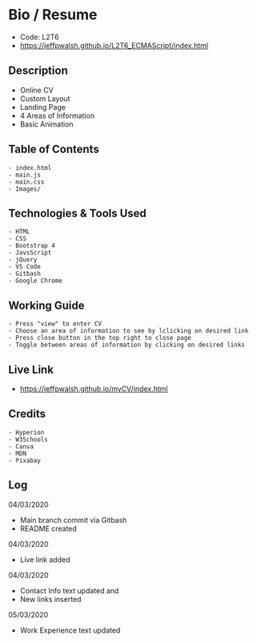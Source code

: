 # Bio / Resume

- Code: L2T6
- https://jeffpwalsh.github.io/L2T6_ECMAScript/index.html

## Description

- Online CV
- Custom Layout
- Landing Page
- 4 Areas of Information
- Basic Animation

## Table of Contents

```
- index.html
- main.js
- main.css
- Images/
```

## Technologies & Tools Used

```
- HTML
- CSS
- Bootstrap 4
- JavsScript
- jQuery
- VS Code
- Gitbash
- Google Chrome
```

## Working Guide

```
- Press "view" to enter CV
- Choose an area of information to see by lclicking on desired link
- Press close button in the top right to close page
- Toggle between areas of information by clicking on desired links
```

## Live Link

- https://jeffpwalsh.github.io/myCV/index.html

## Credits

```
- Hyperion
- W3Schools
- Canva
- MDN
- Pixabay

```

## Log

04/03/2020

- Main branch commit via Gitbash
- README created

04/03/2020

- Live link added

04/03/2020

- Contact Info text updated and
- New links inserted

05/03/2020

- Work Experience text updated
